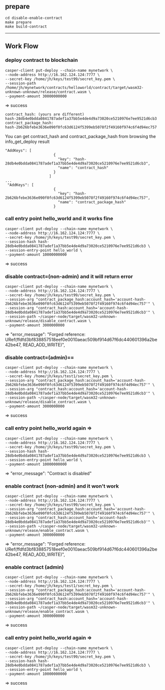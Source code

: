 ## prepare
```
cd disable-enable-contract
make prepare
make build-contract
```
---
## Work Flow
### deploy contract to blockchain
```
casper-client put-deploy --chain-name mynetwork \
--node-address http://16.162.124.124:7777 \
--secret-key /home/jh/keys/test99/secret_key.pem \
--session-path /home/jh/mynetwork/contracts/helloworld/contract/target/wasm32-unknown-unknown/release/contract.wasm \
--payment-amount 30000000000
```

=> success

```
contract_hash: (yours are different)
hash-28db4e0bdda0841787adef1a37bb5e4de4d9a73020ce5210976e7ee9521d6cb3
contract_package_hash:
hash-2b626bfebe3636e090f0fc63d6124f5399eb5078f2f49160f974c6f4d94ec757
```
You can get contract_hash and contract_package_hash from browsing the info_get_deploy result
```
"AddKeys": [
                      {
                        "key": "hash-28db4e0bdda0841787adef1a37bb5e4de4d9a73020ce5210976e7ee9521d6cb3",
                        "name": "contract_hash"
                      }
                    ]
...
 "AddKeys": [
                      {
                        "key": "hash-2b626bfebe3636e090f0fc63d6124f5399eb5078f2f49160f974c6f4d94ec757",
                        "name": "contract_package_hash"
                      }

```


### call entry point hello_world and it works fine
```
casper-client put-deploy --chain-name mynetwork \
--node-address http://16.162.124.124:7777 \
--secret-key /home/jh/keys/test99/secret_key.pem \
--session-hash hash-28db4e0bdda0841787adef1a37bb5e4de4d9a73020ce5210976e7ee9521d6cb3 \
--session-entry-point hello_world \
--payment-amount 10000000000
```

=> success


### disable contract=(non-admin) and it will return error
```
casper-client put-deploy --chain-name mynetwork \
--node-address http://16.162.124.124:7777 \
--secret-key /home/jh/keys/test99/secret_key.pem \
--session-arg "contract_package_hash:account_hash='account-hash-2b626bfebe3636e090f0fc63d6124f5399eb5078f2f49160f974c6f4d94ec757'" \
--session-arg "contract_hash:account_hash='account-hash-28db4e0bdda0841787adef1a37bb5e4de4d9a73020ce5210976e7ee9521d6cb3'" \
--session-path ~/casper-node/target/wasm32-unknown-unknown/release/disable_contract.wasm \
--payment-amount 3000000000
```

=>
"error_message": "Forged reference: URef(ffdfd3bf838857518eef0e0010aeac509bf914d67f6dc440601396a2be42be47, READ_ADD_WRITE)",


### disable contract=(admin)==
```
casper-client put-deploy --chain-name mynetwork \
--node-address http://16.162.124.124:7777 \
--secret-key /home/jh/keys/test1/secret_key.pem \
--session-arg "contract_package_hash:account_hash='account-hash-2b626bfebe3636e090f0fc63d6124f5399eb5078f2f49160f974c6f4d94ec757'" \
--session-arg "contract_hash:account_hash='account-hash-28db4e0bdda0841787adef1a37bb5e4de4d9a73020ce5210976e7ee9521d6cb3'" \
--session-path ~/casper-node/target/wasm32-unknown-unknown/release/disable_contract.wasm \
--payment-amount 3000000000
```

=> success


### call entry point hello_world again =>
```
casper-client put-deploy --chain-name mynetwork \
--node-address http://16.162.124.124:7777 \
--secret-key /home/jh/keys/test99/secret_key.pem \
--session-hash hash-28db4e0bdda0841787adef1a37bb5e4de4d9a73020ce5210976e7ee9521d6cb3 \
--session-entry-point hello_world \
--payment-amount 10000000000
```

=> "error_message": "Contract is disabled"


###  enable contract (non-admin) and it won't work
```
casper-client put-deploy --chain-name mynetwork \
--node-address http://16.162.124.124:7777 \
--secret-key /home/jh/keys/test99/secret_key.pem \
--session-arg "contract_package_hash:account_hash='account-hash-2b626bfebe3636e090f0fc63d6124f5399eb5078f2f49160f974c6f4d94ec757'" \
--session-arg "contract_hash:account_hash='account-hash-28db4e0bdda0841787adef1a37bb5e4de4d9a73020ce5210976e7ee9521d6cb3'" \
--session-path ~/casper-node/target/wasm32-unknown-unknown/release/enable_contract.wasm \
--payment-amount 3000000000
```

=> "error_message": "Forged reference: URef(ffdfd3bf838857518eef0e0010aeac509bf914d67f6dc440601396a2be42be47, READ_ADD_WRITE)",


### enable contract (admin)
```
casper-client put-deploy --chain-name mynetwork \
--node-address http://16.162.124.124:7777 \
--secret-key /home/jh/keys/test1/secret_key.pem \
--session-arg "contract_package_hash:account_hash='account-hash-2b626bfebe3636e090f0fc63d6124f5399eb5078f2f49160f974c6f4d94ec757'" \
--session-arg "contract_hash:account_hash='account-hash-28db4e0bdda0841787adef1a37bb5e4de4d9a73020ce5210976e7ee9521d6cb3'" \
--session-path ~/casper-node/target/wasm32-unknown-unknown/release/enable_contract.wasm \
--payment-amount 3000000000
```

=> success


### call entry point hello_world again =>
```
casper-client put-deploy --chain-name mynetwork \
--node-address http://16.162.124.124:7777 \
--secret-key /home/jh/keys/test99/secret_key.pem \
--session-hash hash-28db4e0bdda0841787adef1a37bb5e4de4d9a73020ce5210976e7ee9521d6cb3 \
--session-entry-point hello_world \
--payment-amount 10000000000
```

=> success
